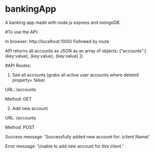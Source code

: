 # bankingApp
A banking app made with node.js express and mongoDB.

#To use the API:

In browser: http://localhost:1000/
Followed by route

API returns all accounts as JSON as an array of objects:
{"accounts":[
  {key:value},
  {key:value},
  {key:value}
]}

#API Routes:
1. See all accounts (grabs all active user accounts where deleted property= false)

URL: /accounts

Method: GET

2. Add new account

URL: /accounts

Method: POST

Success message: 'Successfully added new account for: (client Name)'

Error message: 'Unable to add new account for this client.'
